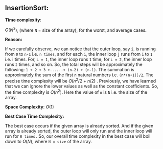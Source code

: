 ## InsertionSort:

**Time complexity:** 

$O(N^2)$, (where `N` = size of the array), for the worst, and average cases.

**Reason:** 

If we carefully observe, we can notice that the outer loop, say `i`, is running from `0` to `n-1` i.e. `n times`, and for each `i`, the inner loop `j` runs from `i` to `1` i.e. i times. For, `i = 1`, the inner loop runs `1` time, for `i = 2`, the inner loop runs `2` times, and so on. So, the total steps will be approximately the following: `1 + 2 + 3 +......+ (n-2) + (n-1)`. The summation is approximately the sum of the first `n` natural numbers i.e. `(n*(n+1))/2`. The precise time complexity will be $O(n^2/2 + n/2)$ . Previously, we have learned that we can ignore the lower values as well as the constant coefficients. So, the time complexity is $O(n^2)$. Here the value of `n` is `N` i.e. the size of the array.

**Space Complexity:** $O(1)$

**Best Case Time Complexity:** 

The best case occurs if the given array is already sorted. And if the given array is already sorted, the outer loop will only run and the inner loop will run for `0 times.` So, our overall time complexity in the best case will boil down to $O(N)$, where `N = size` of the array.
